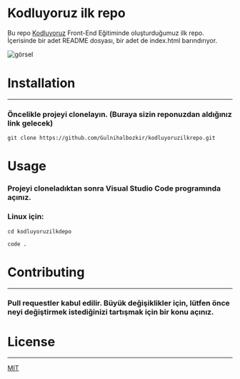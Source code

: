 # Kodluyoruz ilk repo
Bu repo [Kodluyoruz](https://www.kodluyoruz.org/) Front-End Eğitiminde oluşturduğumuz ilk repo. İçerisinde bir adet README dosyası, bir adet de index.html barındırıyor.

![görsel](https://gulnihalbozkir.files.wordpress.com/2022/09/ekran-goruntusu-2022-09-11-204325-1.png?w=1024)

# Installation

---

### Öncelikle projeyi clonelayın. (Buraya sizin reponuzdan aldığınız link gelecek)

`git clone https://github.com/Gulnihalbozkir/kodluyoruzilkrepo.git `

# Usage

### Projeyi cloneladıktan sonra Visual Studio Code programında açınız.

### Linux için:

` cd kodluyoruzilkdepo `

`code . `

# Contributing

---

### Pull requestler kabul edilir. Büyük değişiklikler için, lütfen önce neyi değiştirmek istediğinizi tartışmak için bir konu açınız.

# License

---

[MIT](https://choosealicense.com/licenses/mit/)
